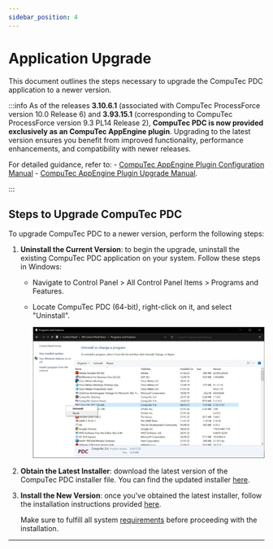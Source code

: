 ```yaml
---
sidebar_position: 4
---
```


# Application Upgrade

This document outlines the steps necessary to upgrade the CompuTec PDC application to a newer version.

:::info
   As of the releases **3.10.6.1** (associated with CompuTec ProcessForce version 10.0 Release 6) and **3.93.15.1** (corresponding to CompuTec ProcessForce version 9.3 PL14 Release 2), **CompuTec PDC is now provided exclusively as an CompuTec AppEngine plugin**. Upgrading to the latest version ensures you benefit from improved functionality, performance enhancements, and compatibility with newer releases.

   For detailed guidance, refer to:
      - [CompuTec AppEngine Plugin Configuration Manual](/docs/appengine/plugins-user-guide/computec-pdc-plugin)
      - [CompuTec AppEngine Plugin Upgrade Manual](/docs/appengine/plugins-user-guide/computec-pdc-plugin#upgrade-of-the-application).

:::

## Steps to Upgrade CompuTec PDC

To upgrade CompuTec PDC to a newer version, perform the following steps:

1. **Uninstall the Current Version**: to begin the upgrade, uninstall the existing CompuTec PDC application on your system. Follow these steps in Windows:
   - Navigate to Control Panel > All Control Panel Items > Programs and Features.
   - Locate CompuTec PDC (64-bit), right-click on it, and select "Uninstall".

      ![PDC Uninstall](./media/application-upgrade/pdc-uninstall.webp)
2. **Obtain the Latest Installer**: download the latest version of the CompuTec PDC installer file. You can find the updated installer [here](first-installation.md).
3. **Install the New Version**: once you've obtained the latest installer, follow the installation instructions provided [here](./first-installation.md).

   Make sure to fulfill all system [requirements](./requirements.md) before proceeding with the installation.

---
